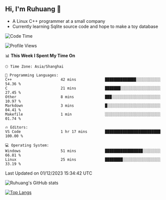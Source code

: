 ## Hi, I'm Ruhuang 👋

- A Linux C++ programmer at a small company
- Currently learning Sqlite source code and hope to make a toy database

<!--START_SECTION:waka-->
![Code Time](http://img.shields.io/badge/Code%20Time-53%20hrs%2048%20mins-blue)

![Profile Views](http://img.shields.io/badge/Profile%20Views-37-blue)

📊 **This Week I Spent My Time On** 

```text
🕑︎ Time Zone: Asia/Shanghai

💬 Programming Languages: 
C++                      42 mins             ██████████████░░░░░░░░░░░   54.36 % 
C                        21 mins             ███████░░░░░░░░░░░░░░░░░░   27.45 % 
Other                    8 mins              ███░░░░░░░░░░░░░░░░░░░░░░   10.97 % 
Markdown                 3 mins              █░░░░░░░░░░░░░░░░░░░░░░░░   04.41 % 
Makefile                 1 min               ░░░░░░░░░░░░░░░░░░░░░░░░░   01.74 % 

🔥 Editors: 
VS Code                  1 hr 17 mins        █████████████████████████   100.00 % 

💻 Operating System: 
Windows                  51 mins             █████████████████░░░░░░░░   66.81 % 
Linux                    25 mins             ████████░░░░░░░░░░░░░░░░░   33.19 % 
```


 Last Updated on 01/12/2023 15:34:42 UTC
<!--END_SECTION:waka-->

![Ruhuang's GitHub stats](https://github-readme-stats.vercel.app/api?username=ruhuang2001&count_private=true&hide_title=true&show_icons=true&theme=vue)

[![Top Langs](https://github-readme-stats.vercel.app/api/top-langs/?username=ruhuang2001&layout=compact)](https://github.com/anuraghazra/github-readme-stats)
